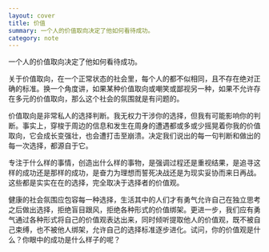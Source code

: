 ```yaml
---
layout: cover
title: 价值
summary: 一个人的价值取向决定了他如何看待成功。
category: note
---
```


一个人的价值取向决定了他如何看待成功。

关于价值取向，在一个正常状态的社会里，每个人的都不似相同，且不存在绝对正确的标准。换一个角度讲，如果某种价值取向或嘲笑或鄙视另一种，如果不允许存在多元的价值取向，那么这个社会的氛围就是有问题的。

价值取向是非常私人的选择判断。我无权力干涉你的选择，但我有可能影响你的判断。事实上，穿梭于周边的信息和发生在周身的遭遇都或多或少摇晃着你我的价值取向，它会成长变强壮，也会遭打击至崩溃。决定我们说出的每一句判断和做出的每一次选择，都源自于它。

专注于什么样的事情，创造出什么样的事物，是强调过程还是重视结果，是追寻这样的成功还是那样的成功，是奋力为理想而誓死决战还是为现实妥协而来日再战。这些都是实实在在的选择，完全取决于选择者的价值观。

健康的社会氛围应包容每一种选择，生活其中的人们才有勇气允许自己在独立思考之后做出选择，拒绝盲目跟风，拒绝各种形式的价值绑架。更进一步，我们应有勇气通过各种形式将自己的价值观表达出来，同时倾听提取他人的价值观，既不被自己束缚，也不被他人绑架，允许自己的选择标准逐步进化。试问，你的价值观是什么？你眼中的成功是什么样子的呢？
